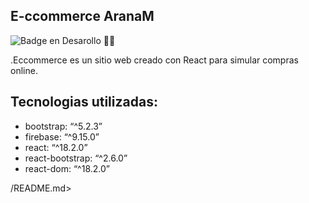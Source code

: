 <h2 class="code-line" data-line-start=1 data-line-end=2 ><a id="Eccommerce_AranaM_1"></a>E-ccommerce AranaM</h2>
<p class="has-line-data" data-line-start="3" data-line-end="4"><img src="https://img.shields.io/badge/STATUS-EN%20DESAROLLO-green" alt="Badge en Desarollo"> 👷‍♂️</p>
<p class="has-line-data" data-line-start="5" data-line-end="6">.Eccommerce es un sitio web creado con React para simular compras online.</p>
<h2 class="code-line" data-line-start=7 data-line-end=8 ><a id="Tecnologias_utilizadas_7"></a>Tecnologias utilizadas:</h2>
<ul>
<li class="has-line-data" data-line-start="9" data-line-end="10">bootstrap: “^5.2.3”</li>
<li class="has-line-data" data-line-start="10" data-line-end="11">firebase: “^9.15.0”</li>
<li class="has-line-data" data-line-start="11" data-line-end="12">react: “^18.2.0”</li>
<li class="has-line-data" data-line-start="12" data-line-end="13">react-bootstrap: “^2.6.0”</li>
<li class="has-line-data" data-line-start="13" data-line-end="15">react-dom: “^18.2.0”</li>
</ul>
<p class="has-line-data" data-line-start="15" data-line-end="16">/README.md&gt;</p>
